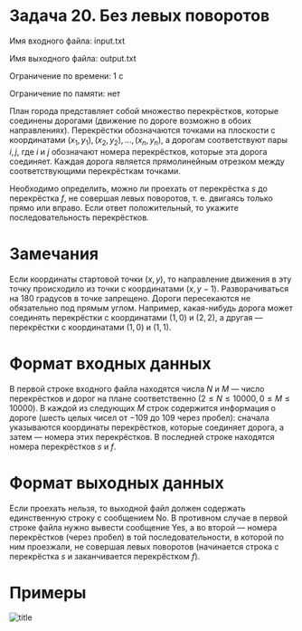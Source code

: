 # Задача 20. Без левых поворотов
Имя входного файла: input.txt

Имя выходного файла: output.txt

Ограничение по времени: 1 с

Ограничение по памяти: нет

План города представляет собой множество перекрёстков, которые соединены дорогами (движение по дороге возможно в обоих направлениях). Перекрёстки обозначаются точками на плоскости с координатами $(x_1, y_1), (x_2, y_2), …, (x_n, y_n)$, а дорогам соответствуют пары ${i, j}$, где $i$ и $j$ обозначают номера перекрёстков, которые эта дорога соединяет. Каждая дорога является прямолинейным отрезком между соответствующими перекрёсткам точками.

Необходимо определить, можно ли проехать от перекрёстка $s$ до перекрёстка $f$, не совершая левых поворотов, т. е. двигаясь только прямо или вправо. Если ответ положительный, то укажите последовательность перекрёстков.

# Замечания
Если координаты стартовой точки $(x, y)$, то направление движения в эту точку происходило из точки с координатами $(x, y − 1)$.
Разворачиваться на $180$ градусов в точке запрещено.
Дороги пересекаются не обязательно под прямым углом. Например, какая-нибудь дорога может соединять перекрёстки с координатами $(1, 0)$ и $(2, 2)$, а другая — перекрёстки с координатами $(1, 0)$ и $(1, 1)$.
# Формат входных данных
В первой строке входного файла находятся числа $N$ и $M$ — число перекрёстков и дорог на плане соответственно $(2 ≤ N ≤ 10 000, 0 ≤ M ≤ 10 000)$. В каждой из следующих $M$ строк содержится информация о дороге (шесть целых чисел от $−109$ до $109$ через пробел): сначала указываются координаты перекрёстков, которые соединяет дорога, а затем — номера этих перекрёстков. В последней строке находятся номера перекрёстков $s$ и $f$.
# Формат выходных данных
Если проехать нельзя, то выходной файл должен содержать единственную строку с сообщением No. В противном случае в первой строке файла нужно вывести сообщение Yes, а во второй — номера перекрёстков (через пробел) в той последовательности, в которой по ним проезжали, не совершая левых поворотов (начинается строка с перекрёстка $s$ и заканчивается перекрёстком $f$).
# Примеры

![title](https://drive.google.com/uc?export=view&id=1aDhdBQsNO67zMXMs5ihxXADlP1xVa5HN)
